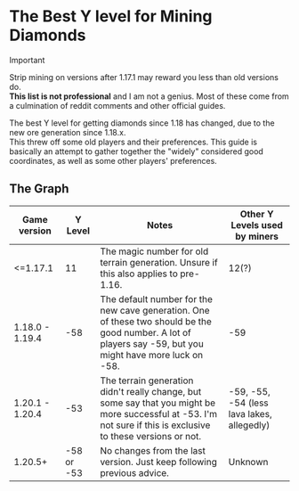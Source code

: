 # The Best Y level for Mining Diamonds
> [!IMPORTANT]
>
> Strip mining on versions after 1.17.1 may reward you less than old versions do.  
> **This list is not professional** and I am not a genius. Most of these come from a culmination of reddit comments and other official guides.

The best Y level for getting diamonds since 1.18 has changed, due to the new ore generation since 1.18.x.  
This threw off some old players and their preferences. This guide is basically an attempt to gather together the "widely" considered good coordinates, as well as some other players' preferences.

## The Graph
| Game version | Y Level | Notes | Other Y Levels used by miners
| --- | --- | --- | --- |
| <=1.17.1 | 11 | The magic number for old terrain generation. Unsure if this also applies to pre-1.16. | 12(?) |
| 1.18.0 - 1.19.4 | -58 | The default number for the new cave generation. One of these two should be the good number. A lot of players say -59, but you might have more luck on -58. | -59 |
| 1.20.1 - 1.20.4 | -53 | The terrain generation didn't really change, but some say that you might be more successful at -53. I'm not sure if this is exclusive to these versions or not. | -59, -55, -54 (less lava lakes, allegedly) |
| 1.20.5+ | -58 or -53 | No changes from the last version. Just keep following previous advice. | Unknown |